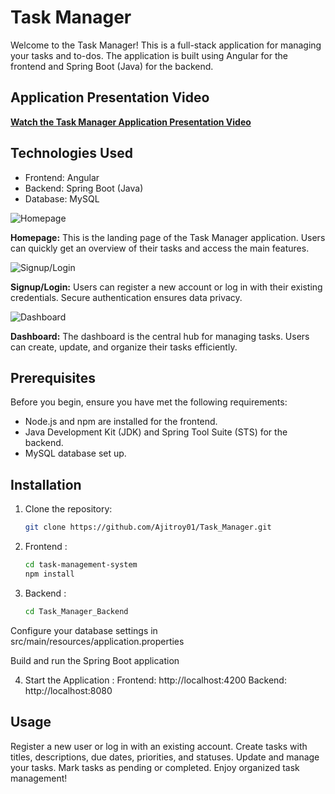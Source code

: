 # Task Manager

Welcome to the Task Manager! This is a full-stack application for managing your tasks and to-dos. The application is built using Angular for the frontend and Spring Boot (Java) for the backend.

## Application Presentation Video
**[Watch the Task Manager Application Presentation Video](https://drive.google.com/file/d/10TNFPH3CueqyI1sP29VLHeLvFAy0pmNd/view?usp=sharing)**

## Technologies Used
- Frontend: Angular
- Backend: Spring Boot (Java)
- Database: MySQL

![Homepage](/images/homepage.png)

**Homepage:**
This is the landing page of the Task Manager application. Users can quickly get an overview of their tasks and access the main features.

![Signup/Login](/images/signup-login.png)

**Signup/Login:**
Users can register a new account or log in with their existing credentials. Secure authentication ensures data privacy.

![Dashboard](/images/dashboard.png)

**Dashboard:**
The dashboard is the central hub for managing tasks. Users can create, update, and organize their tasks efficiently.

## Prerequisites

Before you begin, ensure you have met the following requirements:

- Node.js and npm are installed for the frontend.
- Java Development Kit (JDK) and Spring Tool Suite (STS) for the backend.
- MySQL database set up.

## Installation

1. Clone the repository:

   ```bash
   git clone https://github.com/Ajitroy01/Task_Manager.git
2. Frontend :

   ```bash
   cd task-management-system
   npm install
3. Backend :

    ```bash
    cd Task_Manager_Backend
    
<p>Configure your database settings in src/main/resources/application.properties</p>
<p>Build and run the Spring Boot application</p>

4. Start the Application :
 Frontend: http://localhost:4200
 Backend: http://localhost:8080

## Usage
Register a new user or log in with an existing account.
Create tasks with titles, descriptions, due dates, priorities, and statuses.
Update and manage your tasks.
Mark tasks as pending or completed.
Enjoy organized task management!
